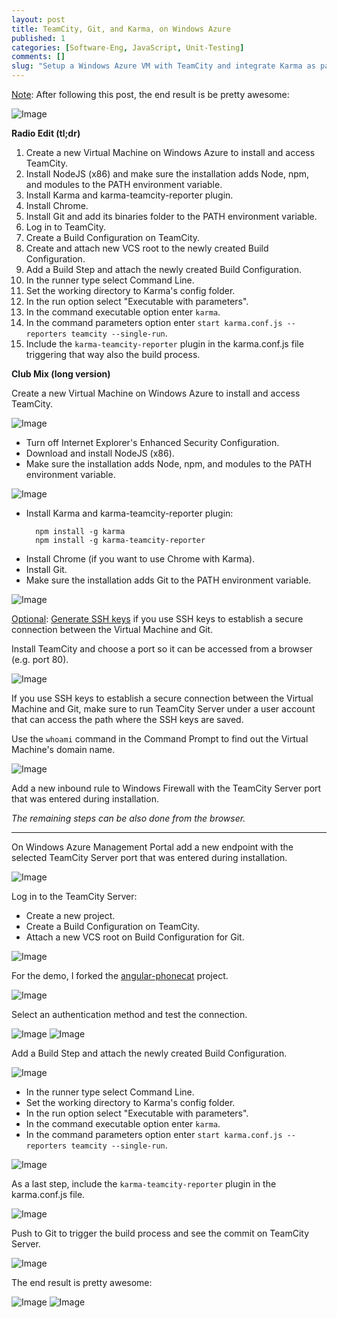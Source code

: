 ```yaml
---
layout: post
title: TeamCity, Git, and Karma, on Windows Azure
published: 1
categories: [Software-Eng, JavaScript, Unit-Testing]
comments: []
slug: "Setup a Windows Azure VM with TeamCity and integrate Karma as part of the CI process."
---
```


<u>Note</u>: After following this post, the end result is be pretty awesome:

![Image](/images/articles/2014-01-08-azure-teamcity-angular-karma-17.png)

**Radio Edit (tl;dr)**

1. Create a new Virtual Machine on Windows Azure to install and access TeamCity.
2. Install NodeJS (x86) and make sure the installation adds Node, npm, and modules to the PATH environment variable.
3. Install Karma and karma-teamcity-reporter plugin.
4. Install Chrome.
5. Install Git and add its binaries folder to the PATH environment variable.
6. Log in to TeamCity.
 1. Create a Build Configuration on TeamCity.
 2. Create and attach new VCS root to the newly created Build Configuration.
 3. Add a Build Step and attach the newly created Build Configuration.
  1. In the runner type select Command Line.
  2. Set the working directory to Karma's config folder.
  3. In the run option select "Executable with parameters".
  4. In the command executable option enter `karma`.
  5. In the command parameters option enter `start karma.conf.js --reporters teamcity --single-run`.
7. Include the `karma-teamcity-reporter` plugin in the karma.conf.js file triggering that way also the build process.

**Club Mix (long version)**

Create a new Virtual Machine on Windows Azure to install and access TeamCity.

![Image](/images/articles/2014-01-08-azure-teamcity-angular-karma-1.png)

* Turn off Internet Explorer's Enhanced Security Configuration.
* Download and install NodeJS (x86).
 * Make sure the installation adds Node, npm, and modules to the PATH environment variable.

![Image](/images/articles/2014-01-08-azure-teamcity-angular-karma-3.png)

<ul>
<li>Install Karma and karma-teamcity-reporter plugin:<br><pre><code>  npm install -g karma
  npm install -g karma-teamcity-reporter
</code></pre></li>
</ul>

* Install Chrome (if you want to use Chrome with Karma).
* Install Git.
 * Make sure the installation adds Git to the PATH environment variable.

![Image](/images/articles/2014-01-08-azure-teamcity-angular-karma-4.png)

<u>Optional</u>: [Generate SSH keys](https://help.github.com/articles/generating-ssh-keys) if you use SSH keys to establish a secure connection between the Virtual Machine and Git.

Install TeamCity and choose a port so it can be accessed from a browser (e.g. port 80).

![Image](/images/articles/2014-01-08-azure-teamcity-angular-karma-5.png)

If you use SSH keys to establish a secure connection between the Virtual Machine and Git, make sure to run TeamCity Server under a user account that can access the path where the SSH keys are saved.

Use the `whoami` command in the Command Prompt to find out the Virtual Machine's domain name.

![Image](/images/articles/2014-01-08-azure-teamcity-angular-karma-6.png)

Add a new inbound rule to Windows Firewall with the TeamCity Server port that was entered during installation.

*The remaining steps can be also done from the browser.*

-----

 On Windows Azure Management Portal add a new endpoint with the selected TeamCity Server port that was entered during installation.

![Image](/images/articles/2014-01-08-azure-teamcity-angular-karma-7.png)

Log in to the TeamCity Server:

* Create a new project.
* Create a Build Configuration on TeamCity.
* Attach a new VCS root on Build Configuration for Git.

![Image](/images/articles/2014-01-08-azure-teamcity-angular-karma-8.png)

For the demo, I forked the [angular-phonecat](https://github.com/moodmosaic/angular-phonecat) project.

![Image](/images/articles/2014-01-08-azure-teamcity-angular-karma-9.png)

Select an authentication method and test the connection.

![Image](/images/articles/2014-01-08-azure-teamcity-angular-karma-10.png)
![Image](/images/articles/2014-01-08-azure-teamcity-angular-karma-11.png)

Add a Build Step and attach the newly created Build Configuration.

![Image](/images/articles/2014-01-08-azure-teamcity-angular-karma-12.png)

* In the runner type select Command Line.
* Set the working directory to Karma's config folder.
* In the run option select "Executable with parameters".
* In the command executable option enter `karma`.
* In the command parameters option enter `start karma.conf.js --reporters teamcity --single-run`.

![Image](/images/articles/2014-01-08-azure-teamcity-angular-karma-13.png)

As a last step, include the `karma-teamcity-reporter` plugin in the karma.conf.js file.

![Image](/images/articles/2014-01-08-azure-teamcity-angular-karma-14.png)

Push to Git to trigger the build process and see the commit on TeamCity Server.

![Image](/images/articles/2014-01-08-azure-teamcity-angular-karma-15.png)

The end result is pretty awesome:

![Image](/images/articles/2014-01-08-azure-teamcity-angular-karma-16.png)
![Image](/images/articles/2014-01-08-azure-teamcity-angular-karma-17.png)
